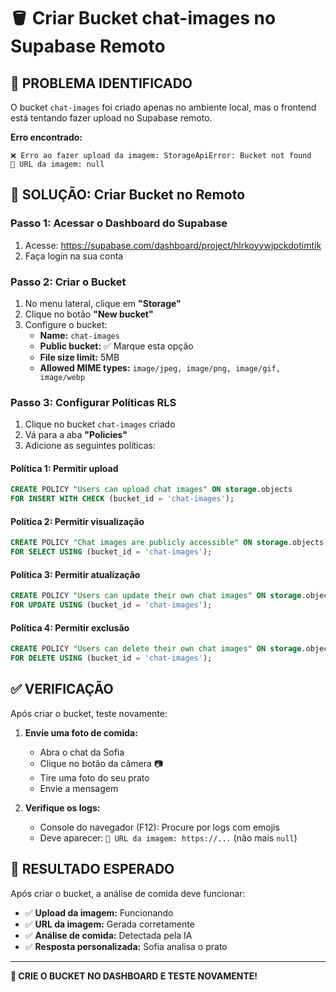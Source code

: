 # 🪣 Criar Bucket chat-images no Supabase Remoto

## 🚨 PROBLEMA IDENTIFICADO
O bucket `chat-images` foi criado apenas no ambiente local, mas o frontend está tentando fazer upload no Supabase remoto.

**Erro encontrado:**
```
❌ Erro ao fazer upload da imagem: StorageApiError: Bucket not found
📸 URL da imagem: null
```

## 🔧 SOLUÇÃO: Criar Bucket no Remoto

### Passo 1: Acessar o Dashboard do Supabase
1. Acesse: https://supabase.com/dashboard/project/hlrkoyywjpckdotimtik
2. Faça login na sua conta

### Passo 2: Criar o Bucket
1. No menu lateral, clique em **"Storage"**
2. Clique no botão **"New bucket"**
3. Configure o bucket:
   - **Name:** `chat-images`
   - **Public bucket:** ✅ Marque esta opção
   - **File size limit:** 5MB
   - **Allowed MIME types:** `image/jpeg, image/png, image/gif, image/webp`

### Passo 3: Configurar Políticas RLS
1. Clique no bucket `chat-images` criado
2. Vá para a aba **"Policies"**
3. Adicione as seguintes políticas:

#### Política 1: Permitir upload
```sql
CREATE POLICY "Users can upload chat images" ON storage.objects
FOR INSERT WITH CHECK (bucket_id = 'chat-images');
```

#### Política 2: Permitir visualização
```sql
CREATE POLICY "Chat images are publicly accessible" ON storage.objects
FOR SELECT USING (bucket_id = 'chat-images');
```

#### Política 3: Permitir atualização
```sql
CREATE POLICY "Users can update their own chat images" ON storage.objects
FOR UPDATE USING (bucket_id = 'chat-images');
```

#### Política 4: Permitir exclusão
```sql
CREATE POLICY "Users can delete their own chat images" ON storage.objects
FOR DELETE USING (bucket_id = 'chat-images');
```

## ✅ VERIFICAÇÃO

Após criar o bucket, teste novamente:

1. **Envie uma foto de comida:**
   - Abra o chat da Sofia
   - Clique no botão da câmera 📷
   - Tire uma foto do seu prato
   - Envie a mensagem

2. **Verifique os logs:**
   - Console do navegador (F12): Procure por logs com emojis
   - Deve aparecer: `📸 URL da imagem: https://...` (não mais `null`)

## 🎯 RESULTADO ESPERADO

Após criar o bucket, a análise de comida deve funcionar:

- ✅ **Upload da imagem:** Funcionando
- ✅ **URL da imagem:** Gerada corretamente
- ✅ **Análise de comida:** Detectada pela IA
- ✅ **Resposta personalizada:** Sofia analisa o prato

---

**🔧 CRIE O BUCKET NO DASHBOARD E TESTE NOVAMENTE!** 